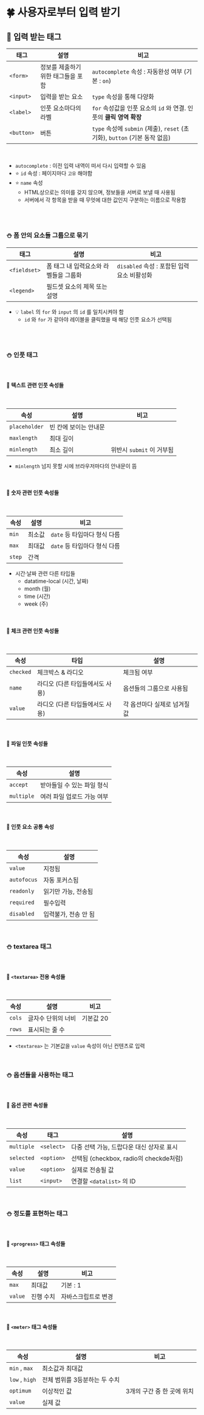 # 🍀 사용자로부터 입력 받기

## 🧸 입력 받는 태그

| 태그       | 설명                               | 비고                                                                       |
| ---------- | ---------------------------------- | -------------------------------------------------------------------------- |
| `<form>`   | 정보를 제출하기 위한 태그들을 포함 | `autocomplete` 속성 : 자동완성 여부 (기본 : `on`)                          |
| `<input>`  | 입력을 받는 요소                   | `type` 속성을 통해 다양화                                                  |
| `<label>`  | 인풋 요소마다의 라벨               | `for` 속성값을 인풋 요소의 `id` 와 연결. 인풋의 **클릭 영역 확장**         |
| `<button>` | 버튼                               | `type` 속성에 `submin` (제출), `reset` (초기화), `button` (기본 동작 없음) |

<br>

- `autocomplete` : 이전 입력 내역이 떠서 다시 입력할 수 있음
- ⭐ `id` 속성 : 페이지마다 `고유` 해야함
- ⭐ `name` 속성
  - HTML상으로는 의미를 갖지 않으며, 정보들을 서버로 보낼 때 사용됨
  - 서버에서 각 항목을 받을 때 무엇에 대한 값인지 구분하는 이름으로 작용함

<br><br>

### ⛄ 폼 안의 요소들 그룹으로 묶기

| 태그         | 설명                                  | 비고                                       |
| ------------ | ------------------------------------- | ------------------------------------------ |
| `<fieldset>` | 폼 태그 내 입력요소와 라벨들을 그룹화 | `disabled` 속성 : 포함된 입력요소 비활성화 |
| `<legend>`   | 필드셋 요소의 제목 또는 설명          |                                            |

- 💡 `label` 의 `for` 와 `input` 의 `id` 를 일치시켜야 함
  - `id` 와 `for` 가 같아야 레이블을 클릭했을 때 해당 인풋 요소가 선택됨

<br><br>

### ⛄ 인풋 태그

<br>

#### 🎡 텍스트 관련 인풋 속성들

<br>

| 속성          | 설명                  | 비고                      |
| ------------- | --------------------- | ------------------------- |
| `placeholder` | 빈 칸에 보이는 안내문 |                           |
| `maxlength`   | 최대 길이             |                           |
| `minlength`   | 최소 길이             | 위반시 `submit` 이 거부됨 |

- `minlength` 넘지 못할 시에 브라우저마다의 안내문이 뜸

<br>

#### 🎡 숫자 관련 인풋 속성들

<br>

| 속성   | 설명   | 비고                         |
| ------ | ------ | ---------------------------- |
| `min`  | 최소값 | `date` 등 타입마다 형식 다름 |
| `max`  | 최대값 | `date` 등 타입마다 형식 다름 |
| `step` | 간격   |                              |

- 시간·날짜 관련 다른 타입들
  - datatime-local (시간, 날짜)
  - month (월)
  - time (시간)
  - week (주)

<br>

#### 🎡 체크 관련 인풋 속성들

<br>

| 속성      | 타입                            | 설명                         |
| --------- | ------------------------------- | ---------------------------- |
| `checked` | 체크박스 & 라디오               | 체크됨 여부                  |
| `name`    | 라디오 (다른 타입들에서도 사용) | 옵션들의 그룹으로 사용됨     |
| `value`   | 라디오 (다른 타입들에서도 사용) | 각 옵션마다 실제로 넘겨질 값 |

<br>

#### 🎡 파일 인풋 속성들

<br>

| 속성       | 설명                       |
| ---------- | -------------------------- |
| `accept`   | 받아들일 수 있는 파일 형식 |
| `multiple` | 여러 파일 업로드 가능 여부 |

<br>

#### 🎡 인풋 요소 공통 속성

<br>

| 속성        | 설명                 |
| ----------- | -------------------- |
| `value`     | 지정됨               |
| `autofocus` | 자동 포커스됨        |
| `readonly`  | 읽기만 가능, 전송됨  |
| `required`  | 필수입력             |
| `disabled`  | 입력불가, 전송 안 됨 |

<br>

### ⛄ textarea 태그

<br>

#### 🎡 `<textarea>` 전용 속성들

<br>

| 속성   | 설명               | 비고      |
| ------ | ------------------ | --------- |
| `cols` | 글자수 단위의 너비 | 기본값 20 |
| `rows` | 표시되는 줄 수     |           |

- `<textarea>` 는 기본값을 `value` 속성이 아닌 컨텐츠로 입력

<br>

### ⛄ 옵션들을 사용하는 태그

<br>

#### 🎡 옵션 관련 속성들

<br>

| 속성       | 태그       | 설명                                      |
| ---------- | ---------- | ----------------------------------------- |
| `multiple` | `<select>` | 다중 선택 가능, 드랍다운 대신 상자로 표시 |
| `selected` | `<option>` | 선택됨 (checkbox, radio의 checkde처럼)    |
| `value`    | `<option>` | 실제로 전송될 값                          |
| `list`     | `<input>`  | 연결할 `<datalist>` 의 ID                 |

<br>

### ⛄ 정도를 표현하는 태그

<br>

#### 🎡 `<progress>` 태그 속성들

<br>

| 속성    | 설명      | 비고                |
| ------- | --------- | ------------------- |
| `max`   | 최대값    | 기본 : 1            |
| `value` | 진행 수치 | 자바스크립트로 변경 |

<br>

#### 🎡 `<meter>` 태그 속성들

<br>

| 속성           | 설명                          | 비고                       |
| -------------- | ----------------------------- | -------------------------- |
| `min` , `max`  | 최소값과 최대값               |                            |
| `low` , `high` | 전체 범위를 3등분하는 두 수치 |                            |
| `optimum`      | 이상적인 값                   | 3개의 구간 중 한 곳에 위치 |
| `value`        | 실제 값                       |                            |
